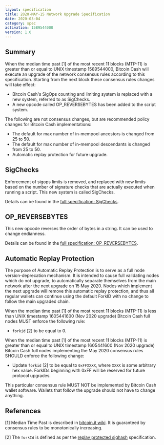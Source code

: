 ```yaml
---
layout: specification
title: 2020-MAY-15 Network Upgrade Specification
date: 2020-03-04
category: spec
activation: 1589544000
version: 1.0
---
```


## Summary

When the median time past [1] of the most recent 11 blocks (MTP-11) is greater than or equal to UNIX timestamp 1589544000,
Bitcoin Cash will execute an upgrade of the network consensus rules according to this specification.
Starting from the next block these consensus rules changes will take effect:

* Bitcoin Cash's SigOps counting and limiting system is replaced with a new system, referred to as SigChecks.
* A new opcode called OP_REVERSEBYTES has been added to the script system.

The following are not consensus changes, but are recommended policy changes for Bitcoin Cash implementations:

* The default for max number of in-mempool ancestors is changed from 25 to 50.
* The default for max number of in-mempool descendants is changed from 25 to 50.
* Automatic replay protection for future upgrade.

## SigChecks

Enforcement of sigops limits is removed, and replaced with new limits based on the number of signature checks that are actually executed when running a script. This new system is called SigChecks.

Details can be found in the [full specification: SigChecks](https://github.com/bitcoincashorg/bitcoincash.org/blob/master/spec/2020-05-15-sigchecks.md).

## OP_REVERSEBYTES

This new opcode reverses the order of bytes in a string. It can be used to change endianness.

Details can be found in the [full specification: OP_REVERSEBYTES](https://github.com/bitcoincashorg/bitcoincash.org/blob/master/spec/2020-05-15-op_reversebytes.md).

## Automatic Replay Protection

The purpose of Automatic Replay Protection is to serve as a full node version-deprecation mechanism. It is intended to cause 
full validating nodes which do not upgrade, to automatically separate themselves from the main network after the next
upgrade on 15 May 2020. Nodes which implement the next upgrade will remove this automatic replay protection, and thus all regular
wallets can continue using the default ForkID with no change to follow the main upgraded chain.

When the median time past [1] of the most recent 11 blocks (MTP-11) is less than UNIX timestamp 1605441600 (Nov 2020 upgrade)
Bitcoin Cash full nodes MUST enforce the following rule:

 * `forkid` [2] to be equal to 0.

When the median time past [1] of the most recent 11 blocks (MTP-11) is greater than or equal to UNIX timestamp 1605441600
(Nov 2020 upgrade) Bitcoin Cash full nodes implementing the May 2020 consensus rules SHOULD enforce the following change:

 * Update `forkid` [2] to be equal to `0xFFXXXX`, where `XXXX` is some arbitrary hex value.
   ForkIDs beginning with 0xFF will be reserved for future protocol upgrades.

This particular consensus rule MUST NOT be implemented by Bitcoin Cash wallet software. Wallets that follow the upgrade
should not have to change anything.

## References

[1] Median Time Past is described in [bitcoin.it wiki](https://en.bitcoin.it/wiki/Block_timestamp).
It is guaranteed by consensus rules to be monotonically increasing.

[2] The `forkId` is defined as per the [replay protected sighash](replay-protected-sighash.md) specification.
